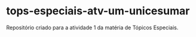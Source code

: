 # tops-especiais-atv-um-unicesumar
Repositório criado para a atividade 1 da matéria de Tópicos Especiais. 
